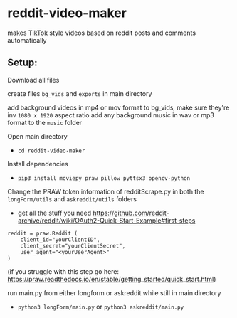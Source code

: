 # reddit-video-maker
makes TikTok style videos based on reddit posts and comments automatically 

## Setup:

Download all files

create files `bg_vids` and `exports` in main directory

add background videos in mp4 or mov format to bg_vids, make sure they're inv `1080 x 1920` aspect ratio
add any background music in wav or mp3 format to the `music` folder

Open main directory

 - `cd reddit-video-maker`

Install dependencies

 - `pip3 install moviepy praw pillow pyttsx3 opencv-python`

Change the PRAW token information of redditScrape.py in both the `longForm/utils` and `askreddit/utils` folders

 - get all the stuff you need https://github.com/reddit-archive/reddit/wiki/OAuth2-Quick-Start-Example#first-steps
``` 
reddit = praw.Reddit (
    client_id="yourClientID",
    client_secret="yourClientSecret",
    user_agent="<yourUserAgent>"
) 
```

(if you struggle with this step go here: https://praw.readthedocs.io/en/stable/getting_started/quick_start.html)

run main.py from either longform or askreddit while still in main directory

 - `python3 longForm/main.py` or `python3 askreddit/main.py`

